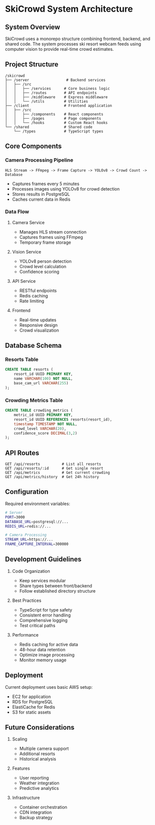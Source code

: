 # SkiCrowd System Architecture

## System Overview

SkiCrowd uses a monorepo structure combining frontend, backend, and shared code. The system processes ski resort webcam feeds using computer vision to provide real-time crowd estimates.

## Project Structure

```
/skicrowd
├── /server                 # Backend services
│   ├── /src
│   │   ├── /services      # Core business logic
│   │   ├── /routes        # API endpoints
│   │   ├── /middleware    # Express middleware
│   │   └── /utils         # Utilities
├── /client                # Frontend application
│   ├── /src
│   │   ├── /components    # React components
│   │   ├── /pages         # Page components
│   │   └── /hooks         # Custom React hooks
└── /shared                # Shared code
    └── /types             # TypeScript types
```

## Core Components

### Camera Processing Pipeline

```
HLS Stream -> FFmpeg -> Frame Capture -> YOLOv8 -> Crowd Count -> Database
```

- Captures frames every 5 minutes
- Processes images using YOLOv8 for crowd detection
- Stores results in PostgreSQL
- Caches current data in Redis

### Data Flow

1. Camera Service
   - Manages HLS stream connection
   - Captures frames using FFmpeg
   - Temporary frame storage

2. Vision Service
   - YOLOv8 person detection
   - Crowd level calculation
   - Confidence scoring

3. API Service
   - RESTful endpoints
   - Redis caching
   - Rate limiting

4. Frontend
   - Real-time updates
   - Responsive design
   - Crowd visualization

## Database Schema

### Resorts Table
```sql
CREATE TABLE resorts (
    resort_id UUID PRIMARY KEY,
    name VARCHAR(100) NOT NULL,
    base_cam_url VARCHAR(255)
);
```

### Crowding Metrics Table
```sql
CREATE TABLE crowding_metrics (
    metric_id UUID PRIMARY KEY,
    resort_id UUID REFERENCES resorts(resort_id),
    timestamp TIMESTAMP NOT NULL,
    crowd_level VARCHAR(20),
    confidence_score DECIMAL(3,2)
);
```

## API Routes

```
GET /api/resorts          # List all resorts
GET /api/resorts/:id      # Get single resort
GET /api/metrics          # Get current crowding
GET /api/metrics/history  # Get 24h history
```

## Configuration

Required environment variables:
```bash
# Server
PORT=3000
DATABASE_URL=postgresql://...
REDIS_URL=redis://...

# Camera Processing
STREAM_URL=https://...
FRAME_CAPTURE_INTERVAL=300000
```

## Development Guidelines

1. Code Organization
   - Keep services modular
   - Share types between front/backend
   - Follow established directory structure

2. Best Practices
   - TypeScript for type safety
   - Consistent error handling
   - Comprehensive logging
   - Test critical paths

3. Performance
   - Redis caching for active data
   - 48-hour data retention
   - Optimize image processing
   - Monitor memory usage

## Deployment

Current deployment uses basic AWS setup:
- EC2 for application
- RDS for PostgreSQL
- ElastiCache for Redis
- S3 for static assets

## Future Considerations

1. Scaling
   - Multiple camera support
   - Additional resorts
   - Historical analysis

2. Features
   - User reporting
   - Weather integration
   - Predictive analytics

3. Infrastructure
   - Container orchestration
   - CDN integration
   - Backup strategy